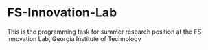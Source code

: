 # FS-Innovation-Lab
This is the programming task for summer research position at the FS innovation Lab, Georgia Institute of Technology
